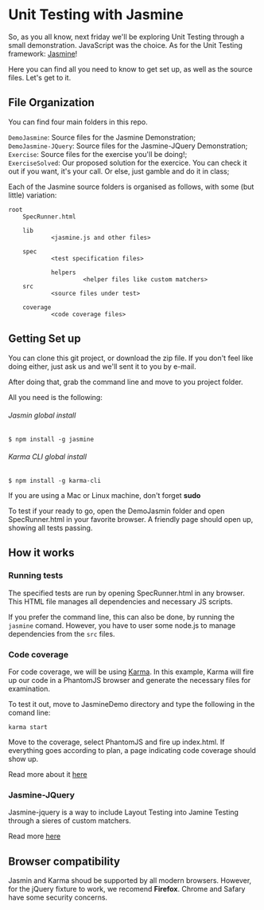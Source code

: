 # Unit Testing with Jasmine

So, as you all know, next friday we'll be exploring Unit Testing through a small demonstration.
JavaScript was the choice.
As for the Unit Testing framework: [Jasmine](http://jasmine.github.io/2.5/introduction.html)!

Here you can find all you need to know to get set up, as well as the source files.
Let's get to it.

## File Organization

You can find four main folders in this repo.

`DemoJasmine`: Source files for the Jasmine Demonstration; <br>
`DemoJasmine-JQuery`: Source files for the Jasmine-JQuery Demonstration; <br>
`Exercise`: Source files for the exercise you'll be doing!; <br>
`ExerciseSolved`: Our proposed solution for the exercice. You can check it out if you want, it's your call. Or else, just gamble and do it in class; <br>

Each of the Jasmine source folders is organised as follows, with some (but little) variation:

```
root
    SpecRunner.html

    lib
            <jasmine.js and other files>

    spec
            <test specification files>

            helpers
                     <helper files like custom matchers>
    src
            <source files under test>
    
    coverage
            <code coverage files>

```

## Getting Set up

You can clone this git project, or download the zip file.
If you don't feel like doing either, just ask us and we'll sent it to you by e-mail.

After doing that, grab the command line and move to you project folder.

All you need is the following:


###### Jasmin global install
```
$ npm install -g jasmine
```
###### Karma CLI global install
```
$ npm install -g karma-cli
```

If you are using a Mac or Linux machine, don't forget __sudo__

To test if your ready to go, open the DemoJasmin folder and open SpecRunner.html in your favorite browser.
A friendly page should open up, showing all tests passing.

## How it works

### Running tests

The specified tests are run by opening SpecRunner.html in any browser.
This HTML file manages all dependencies and necessary JS scripts.

If you prefer the command line, this can also be done, by running the `jasmine` comand.
However, you have to user some node.js to manage dependencies from the `src` files.

### Code coverage

For code coverage, we will be using [Karma](https://karma-runner.github.io/1.0/index.html).
In this example, Karma will fire up our code in a PhantomJS browser and generate the necessary files for examination.

To test it out, move to JasmineDemo directory and type the following in the comand line:

```
karma start
```
Move to the coverage, select PhantomJS and fire up index.html.
If everything goes according to plan, a page indicating code coverage should show up.

Read more about it [here](https://github.com/karma-runner/karma-coverage)

### Jasmine-JQuery

Jasmine-jquery is a way to include Layout Testing into Jamine Testing through a sieres of custom matchers.

Read more [here](https://github.com/velesin/jasmine-jquery)

## Browser compatibility

Jasmin and Karma shoud be supported by all modern browsers.
However, for the jQuery fixture to work, we recomend __Firefox__. 
Chrome and Safary have some security concerns.
